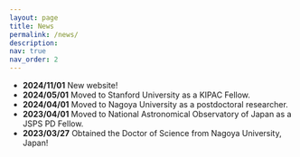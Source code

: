 ```yaml
---
layout: page
title: News
permalink: /news/
description: 
nav: true
nav_order: 2
---
```


<!-- {% include news.liquid %} -->
<!-- ### Recent Updates -->
- **2024/11/01** New website!
- **2024/05/01** Moved to Stanford University as a KIPAC Fellow.
- **2024/04/01** Moved to Nagoya University as a postdoctoral researcher.
- **2023/04/01** Moved to National Astronomical Observatory of Japan as a JSPS PD Fellow.
- **2023/03/27** Obtained the Doctor of Science from Nagoya University, Japan!